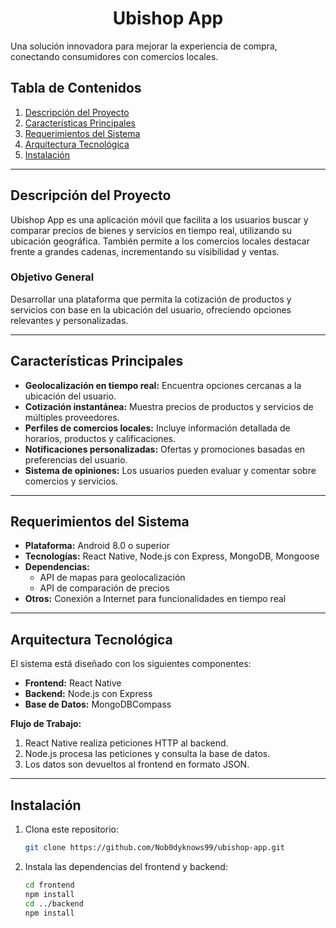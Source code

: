  # <h1 align="center">Ubishop App</h1>

Una solución innovadora para mejorar la experiencia de compra, conectando consumidores con comercios locales.

## Tabla de Contenidos

1. [Descripción del Proyecto](#descripción-del-proyecto)
2. [Características Principales](#características-principales)
3. [Requerimientos del Sistema](#requerimientos-del-sistema)
4. [Arquitectura Tecnológica](#arquitectura-tecnológica)
5. [Instalación](#instalación)

---

## Descripción del Proyecto

Ubishop App es una aplicación móvil que facilita a los usuarios buscar y comparar precios de bienes y servicios en tiempo real, utilizando su ubicación geográfica. También permite a los comercios locales destacar frente a grandes cadenas, incrementando su visibilidad y ventas.

### Objetivo General

Desarrollar una plataforma que permita la cotización de productos y servicios con base en la ubicación del usuario, ofreciendo opciones relevantes y personalizadas.

---

## Características Principales

- **Geolocalización en tiempo real:** Encuentra opciones cercanas a la ubicación del usuario.
- **Cotización instantánea:** Muestra precios de productos y servicios de múltiples proveedores.
- **Perfiles de comercios locales:** Incluye información detallada de horarios, productos y calificaciones.
- **Notificaciones personalizadas:** Ofertas y promociones basadas en preferencias del usuario.
- **Sistema de opiniones:** Los usuarios pueden evaluar y comentar sobre comercios y servicios.

---

## Requerimientos del Sistema

- **Plataforma:** Android 8.0 o superior
- **Tecnologías:** React Native, Node.js con Express, MongoDB, Mongoose
- **Dependencias:**
  - API de mapas para geolocalización
  - API de comparación de precios
- **Otros:** Conexión a Internet para funcionalidades en tiempo real

---

## Arquitectura Tecnológica

El sistema está diseñado con los siguientes componentes:

- **Frontend:** React Native
- **Backend:** Node.js con Express
- **Base de Datos:** MongoDBCompass

**Flujo de Trabajo:**

1. React Native realiza peticiones HTTP al backend.
2. Node.js procesa las peticiones y consulta la base de datos.
3. Los datos son devueltos al frontend en formato JSON.

---

## Instalación

1. Clona este repositorio:

   ```bash
   git clone https://github.com/Nob0dyknows99/ubishop-app.git

2. Instala las dependencias del frontend y backend:

    ```bash
    cd frontend
    npm install
    cd ../backend
    npm install

